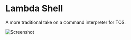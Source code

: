 Lambda Shell
============

A more traditional take on a command interpreter for TOS.

![Screenshot](http://imgur.com/7TOpXvQ.gif)

